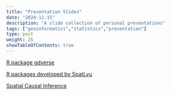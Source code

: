 ```yaml
---
title: "Presentation Slides"
date: "2024-11-15"
description: "A slide collection of personal presentations"
tags: ["geoinformatics","statistics","presentation"]
type: post
weight: 25
showTableOfContents: true
---
```


[R package gdverse](https://spatlyu.github.io/slides/gdverse_pres.html)

[R packages developed by SpatLyu](https://spatlyu.github.io/slides/intro_rpkg_lyu.html)

[Spatial Causal Inference](https://spatlyu.github.io/slides/geospatial_causal_inference.html)
